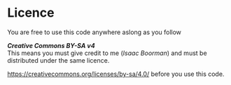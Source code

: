 # Licence

You are free to use this code anywhere aslong as you follow

*__Creative Commons BY-SA v4__*<br>
This means you must give credit to me (*Isaac Boorman*) and must be distributed under the same licence.

https://creativecommons.org/licenses/by-sa/4.0/ before you use this code.
